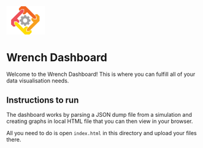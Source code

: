<img src="public/img/logo-vertical.png" width="100" />

# Wrench Dashboard 

Welcome to the Wrench Dashboard! This is where you can fulfill all of your data visualisation needs.

## Instructions to run

The dashboard works by parsing a JSON dump file from a simulation and creating graphs in local HTML file that you can then view in your browser.

All you need to do is open `index.html` in this directory and upload your files there.